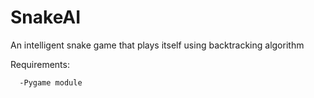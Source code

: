 # SnakeAI
An intelligent snake game that plays itself using backtracking algorithm

Requirements:

      -Pygame module
      

